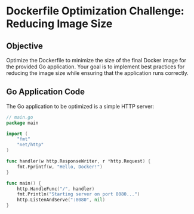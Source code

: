 # Dockerfile Optimization Challenge: Reducing Image Size

## Objective

Optimize the Dockerfile to minimize the size of the final Docker image for the provided Go application. Your goal is to implement best practices for reducing the image size while ensuring that the application runs correctly.

## Go Application Code

The Go application to be optimized is a simple HTTP server:

```go
// main.go
package main

import (
	"fmt"
	"net/http"
)

func handler(w http.ResponseWriter, r *http.Request) {
	fmt.Fprintf(w, "Hello, Docker!")
}

func main() {
	http.HandleFunc("/", handler)
	fmt.Println("Starting server on port 8080...")
	http.ListenAndServe(":8080", nil)
}
